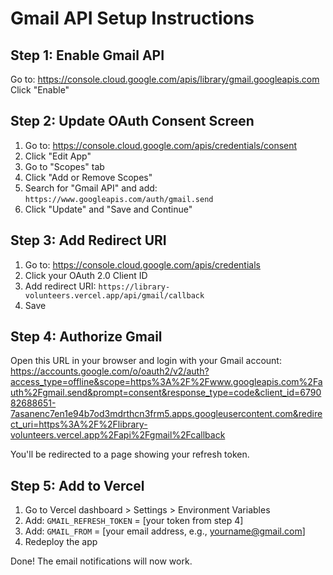 # Gmail API Setup Instructions

## Step 1: Enable Gmail API
Go to: https://console.cloud.google.com/apis/library/gmail.googleapis.com
Click "Enable"

## Step 2: Update OAuth Consent Screen
1. Go to: https://console.cloud.google.com/apis/credentials/consent
2. Click "Edit App"
3. Go to "Scopes" tab
4. Click "Add or Remove Scopes"
5. Search for "Gmail API" and add: `https://www.googleapis.com/auth/gmail.send`
6. Click "Update" and "Save and Continue"

## Step 3: Add Redirect URI
1. Go to: https://console.cloud.google.com/apis/credentials
2. Click your OAuth 2.0 Client ID
3. Add redirect URI: `https://library-volunteers.vercel.app/api/gmail/callback`
4. Save

## Step 4: Authorize Gmail
Open this URL in your browser and login with your Gmail account:
https://accounts.google.com/o/oauth2/v2/auth?access_type=offline&scope=https%3A%2F%2Fwww.googleapis.com%2Fauth%2Fgmail.send&prompt=consent&response_type=code&client_id=679082688651-7asanenc7en1e94b7od3mdrthcn3frm5.apps.googleusercontent.com&redirect_uri=https%3A%2F%2Flibrary-volunteers.vercel.app%2Fapi%2Fgmail%2Fcallback

You'll be redirected to a page showing your refresh token.

## Step 5: Add to Vercel
1. Go to Vercel dashboard > Settings > Environment Variables
2. Add: `GMAIL_REFRESH_TOKEN` = [your token from step 4]
3. Add: `GMAIL_FROM` = [your email address, e.g., yourname@gmail.com]
4. Redeploy the app

Done! The email notifications will now work.

